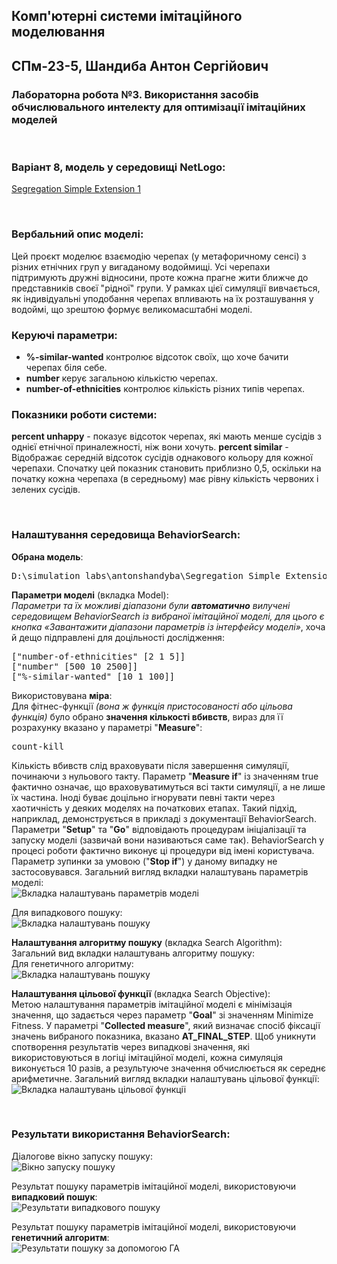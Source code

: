 ## Комп'ютерні системи імітаційного моделювання
## СПм-23-5, **Шандиба Антон Сергійович**
### Лабораторна робота №**3**. Використання засобів обчислювального интелекту для оптимізації імітаційних моделей

<br>

### Варіант 8, модель у середовищі NetLogo:
[Segregation Simple Extension 1](http://www.netlogoweb.org/launch#http://www.netlogoweb.org/assets/modelslib/IABM%20Textbook/chapter%203/Segregation%20Extensions/Segregation%20Simple%20Extension%201.nlogo)

<br>

### Вербальний опис моделі:
Цей проєкт моделює взаємодію черепах (у метафоричному сенсі) з різних етнічних груп у вигаданому водоймищі. Усі черепахи підтримують дружні відносини, проте кожна прагне жити ближче до представників своєї "рідної" групи. У рамках цієї симуляції вивчається, як індивідуальні уподобання черепах впливають на їх розташування у водоймі, що зрештою формує великомасштабні моделі.

### Керуючі параметри:
- **%-similar-wanted** контролює відсоток своїх, що хоче бачити черепах біля себе.
- **number** керує загальною кількістю черепах.
- **number-of-ethnicities** контролює кількість різних типів черепах.


### Показники роботи системи:
**percent unhappy** - показує відсоток черепах, які мають менше сусідів з однієї етнічної приналежності, ніж вони хочуть.
**percent similar** - Відображає середній відсоток сусідів однакового кольору для кожної черепахи. Спочатку цей показник становить приблизно 0,5, оскільки на початку кожна черепаха (в середньому) має рівну кількість червоних і зелених сусідів.

<br>

### Налаштування середовища BehaviorSearch:

**Обрана модель**:
<pre>
D:\simulation_labs\antonshandyba\Segregation Simple Extension 1.nlogo
</pre>
**Параметри моделі** (вкладка Model):  
*Параметри та їх можливі діапазони були **автоматично** вилучені середовищем BehaviorSearch із вибраної імітаційної моделі, для цього є кнопка «Завантажити діапазони параметрів із інтерфейсу моделі»*, хоча й дещо підправлені для доцільності дослідження:
<pre>
["number-of-ethnicities" [2 1 5]]
["number" [500 10 2500]]
["%-similar-wanted" [10 1 100]]
</pre>
Використовувана **міра**:  
Для фітнес-функції *(вона ж функція пристосованості або цільова функція)* було обрано **значення кількості вбивств**, вираз для її розрахунку вказано у параметрі "**Measure**":
<pre>
count-kill
</pre>
Кількість вбивств слід враховувати після завершення симуляції, починаючи з нульового такту.
Параметр "**Measure if**" із значенням true фактично означає, що враховуватимуться всі такти симуляції, а не лише їх частина. Іноді буває доцільно ігнорувати певні такти через хаотичність у деяких моделях на початкових етапах. Такий підхід, наприклад, демонструється в прикладі з документації BehaviorSearch.
Параметри "**Setup**" та "**Go**" відповідають процедурам ініціалізації та запуску моделі (зазвичай вони називаються саме так). BehaviorSearch у процесі роботи фактично виконує ці процедури від імені користувача.
Параметр зупинки за умовою ("**Stop if**") у даному випадку не застосовувався.
Загальний вигляд вкладки налаштувань параметрів моделі:  
![Вкладка налаштувань параметрів моделі](lab3_parameters.png)

Для випадкового пошуку:  
![Вкладка налаштувань пошуку](lab3_search-rs.png)

**Налаштування алгоритму пошуку** (вкладка Search Algorithm):  
Загальний вид вкладки налаштувань алгоритму пошуку:  
Для генетичного алгоритму:  
![Вкладка налаштувань пошуку](lab3_search-ga.png)

**Налаштування цільової функції** (вкладка Search Objective):  
Метою налаштування параметрів імітаційної моделі є мінімізація значення, що задається через параметр "**Goal**" зі значенням Minimize Fitness. У параметрі "**Collected measure**", який визначає спосіб фіксації значень вибраного показника, вказано **AT_FINAL_STEP**.
Щоб уникнути спотворення результатів через випадкові значення, які використовуються в логіці імітаційної моделі, кожна симуляція виконується 10 разів, а результуюче значення обчислюється як середнє арифметичне.
Загальний вигляд вкладки налаштувань цільової функції:  
![Вкладка налаштувань цільової функції](lab3_objective.png)

<br>

### Результати використання BehaviorSearch:

Діалогове вікно запуску пошуку:  
![Вікно запуску пошуку](lab3_dialog.png)

Результат пошуку параметрів імітаційної моделі, використовуючи **випадковий пошук**:  
![Результати випадкового пошуку](lab3_result-rs.png)

Результат пошуку параметрів імітаційної моделі, використовуючи **генетичний алгоритм**:  
![Результати пошуку за допомогою ГА](lab3_result-ga.png)
